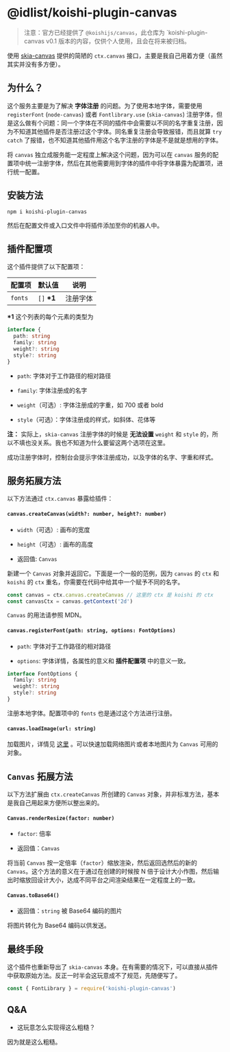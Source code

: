 # @idlist/koishi-plugin-canvas

> 注意：官方已经提供了 `@koishijs/canvas`，此仓库为 `koishi-plugin-canvas v0.1 版本的内容，仅供个人使用，且会在将来被归档。

使用 [skia-canvas](https://github.com/samizdatco/skia-canvas) 提供的简陋的 `ctx.canvas` 接口，主要是我自己用着方便（虽然其实并没有多方便）。

## 为什么？

这个服务主要是为了解决 **字体注册** 的问题。为了使用本地字体，需要使用 `registerFont` (`node-canvas`) 或者 `Fontlibrary.use` (`skia-canvas`) 注册字体，但是这么做有个问题：同一个字体在不同的插件中会需要以不同的名字重复注册，因为不知道其他插件是否注册过这个字体。同名重复注册会导致报错，而且就算 `try catch` 了报错，也不知道其他插件用这个名字注册的字体是不是就是想用的字体。

将 `canvas` 独立成服务能一定程度上解决这个问题，因为可以在 `canvas` 服务的配置项中统一注册字体，然后在其他需要用到字体的插件中将字体暴露为配置项，进行统一配置。

## 安装方法

```shell
npm i koishi-plugin-canvas
```

然后在配置文件或入口文件中将插件添加至你的机器人中。

## 插件配置项

这个插件提供了以下配置项：

| 配置项 | 默认值 | 说明 |
| - | - | - |
| `fonts` | `[]` **\*1**  | 注册字体 |

**\*1** 这个列表的每个元素的类型为

```ts
interface {
  path: string
  family: string
  weight?: string
  style?: string
}
```

- `path`: 字体对于工作路径的相对路径

- `family`: 字体注册成的名字

- `weight`（可选）: 字体注册成的字重，如 700 或者 bold

- `style`（可选）：字体注册成的样式，如斜体、花体等

**注：** 实际上，`skia-canvas` 注册字体的时候是 **无法设置** `weight` 和 `style` 的，所以不填也没关系。我也不知道为什么要留这两个选项在这里。

成功注册字体时，控制台会提示字体注册成功，以及字体的名字、字重和样式。

## 服务拓展方法

以下方法通过 `ctx.canvas` 暴露给插件：

#### `canvas.createCanvas(width?: number, height?: number)`

- `width`（可选）: 画布的宽度

- `height`（可选）: 画布的高度

- 返回值: `Canvas`

新建一个 `Canvas` 对象并返回它。下面是一个一般的范例，因为 `canvas` 的 `ctx` 和 `koishi` 的 `ctx` 重名，你需要在代码中给其中一个赋予不同的名字。

```js
const canvas = ctx.canvas.createCanvas // 这里的 ctx 是 koishi 的 ctx
const canvasCtx = canvas.getContext('2d')
```

`Canvas` 的用法请参照 MDN。

#### `canvas.registerFont(path: string, options: FontOptions)`

- `path`: 字体对于工作路径的相对路径

- `options`: 字体详情，各属性的意义和 **插件配置项** 中的意义一致。

```ts
interface FontOptions {
  family: string
  weight?: string
  style?: string
}
```

注册本地字体。配置项中的 `fonts` 也是通过这个方法进行注册。

#### `canvas.loadImage(url: string)`

加载图片，详情见 [这里](https://github.com/samizdatco/skia-canvas#loadimage) 。可以快速加载网络图片或者本地图片为 `Canvas` 可用的对象。

## `Canvas` 拓展方法

以下方法扩展由 `ctx.createCanvas` 所创建的 `Canvas` 对象，并非标准方法，基本是我自己用起来方便所以整出来的。

#### `Canvas.renderResize(factor: number)`

- `factor`: 倍率

- 返回值：`Canvas`

将当前 `Canvas` 按一定倍率（`factor`）缩放渲染，然后返回选然后的新的 `Canvas`。这个方法的意义在于通过在创建的时候按 N 倍于设计大小作图，然后输出时缩放回设计大小，达成不同平台之间渲染结果在一定程度上的一致。

#### `Canvas.toBase64()`

- 返回值：`string` 被 Base64 编码的图片

将图片转化为 Base64 编码以供发送。

## 最终手段

这个插件也重新导出了 `skia-canvas` 本身。在有需要的情况下，可以直接从插件中获取原始方法。反正一时半会这玩意成不了规范，先随便写了。

```js
const { FontLibrary } = require('koishi-plugin-canvas')
```

## Q&A

- 这玩意怎么实现得这么粗糙？

因为就是这么粗糙。
